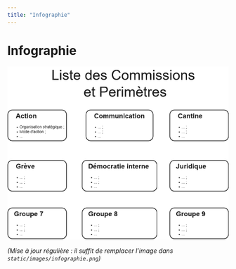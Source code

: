 ```yaml
---
title: "Infographie"
---
```


# Infographie

![Graphique](images/commissions.drawio.png)

*(Mise à jour régulière : il suffit de remplacer l’image dans `static/images/infographie.png`)*
